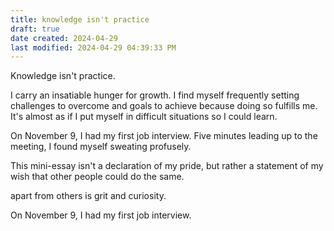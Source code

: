 ```yaml
---
title: knowledge isn't practice
draft: true
date created: 2024-04-29
last modified: 2024-04-29 04:39:33 PM
---
```


Knowledge isn't practice. 

I carry an insatiable hunger for growth. I find myself frequently setting challenges to overcome and goals to achieve because doing so fulfills me. It's almost as if I put myself in difficult situations so I could learn.

On November 9, I had my first job interview. Five minutes leading up to the meeting, I found myself sweating profusely.

This mini-essay isn't a declaration of my pride, but rather a statement of my wish that other people could do the same.

apart from others is grit and curiosity.



On November 9, I had my first job interview.

